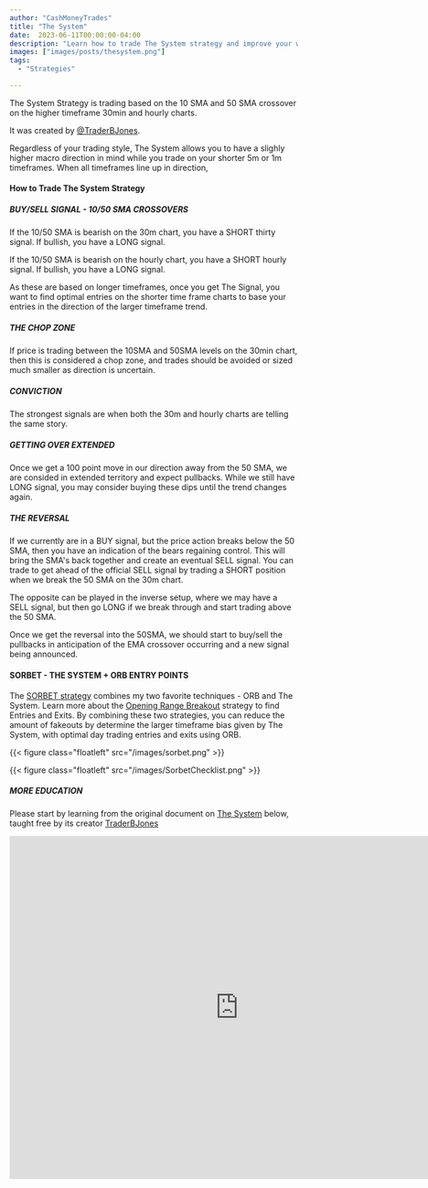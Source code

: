 ```yaml
---
author: "CashMoneyTrades"
title: "The System"
date:  2023-06-11T00:00:00-04:00
description: "Learn how to trade The System strategy and improve your win rate by knowing the market direction!"
images: ["images/posts/thesystem.png"]
tags:
  - "Strategies"

---
```



The System Strategy is trading based on the 10 SMA and 50 SMA crossover on the higher timeframe 30min and hourly charts.  

It was created by [@TraderBJones](https://twitter.com/MasterBJones).


Regardless of your trading style, The System allows you to have a slighly higher macro direction in mind while you trade on your shorter 5m or 1m timeframes.  When all timeframes line up in direction, 

#### How to Trade The System Strategy

##### BUY/SELL SIGNAL - 10/50 SMA CROSSOVERS
If the 10/50 SMA is bearish on the 30m chart, you have a SHORT thirty signal.  If bullish, you have a LONG signal.

If the 10/50 SMA is bearish on the hourly chart, you have a SHORT hourly signal.  If bullish, you have a LONG signal.

As these are based on longer timeframes, once you get The Signal, you want to find optimal entries on the shorter time frame charts to base your entries in the direction of the larger timeframe trend.

##### THE CHOP ZONE
If price is trading between the 10SMA and 50SMA levels on the 30min chart, then this is considered a chop zone, and trades should be avoided or sized much smaller as direction is uncertain.

##### CONVICTION
The strongest signals are when both the 30m and hourly charts are telling the same story.

##### GETTING OVER EXTENDED
Once we get a 100 point move in our direction away from the 50 SMA, we are consided in extended territory and expect pullbacks.  While we still have LONG signal, you may consider buying these dips until the trend changes again. 

##### THE REVERSAL
If we currently are in a BUY signal, but the price action breaks below the 50 SMA, then you have an indication of the bears regaining control.  This will bring the SMA's back together and create an eventual SELL signal.  You can trade to get ahead of the official SELL signal by trading a SHORT position when we break the 50 SMA on the 30m chart.

The opposite can be played in the inverse setup, where we may have a SELL signal, but then go LONG if we break through and start trading above the 50 SMA.

Once we get the reversal into the 50SMA, we should start to buy/sell the pullbacks in anticipation of the EMA crossover occurring and a new signal being announced.


#### SORBET - THE SYSTEM + ORB ENTRY POINTS

The [SORBET strategy](/education/strategy-sorbet/) combines my two favorite techniques - ORB and The System.  Learn more about the [Opening Range Breakout](/education/openingrangebreakout/) strategy to find Entries and Exits.  By combining these two strategies, you can reduce the amount of fakeouts by determine the larger timeframe bias given by The System, with optimal day trading entries and exits using ORB.

{{< figure class="floatleft" src="/images/sorbet.png" >}}

{{< figure class="floatleft" src="/images/SorbetChecklist.png" >}}



##### MORE EDUCATION

Please start by learning from the original document on [The System](https://docs.google.com/presentation/d/1HJih6O1-yhdIefuQQAZpauMpPtL0-wQh2hMEFe7cFIU/) below, taught free by its creator [TraderBJones](https://twitter.com/MasterBJones)
<iframe src="https://docs.google.com/presentation/d/1HJih6O1-yhdIefuQQAZpauMpPtL0-wQh2hMEFe7cFIU/embed" frameborder="0" width="800" height="600"></iframe>


